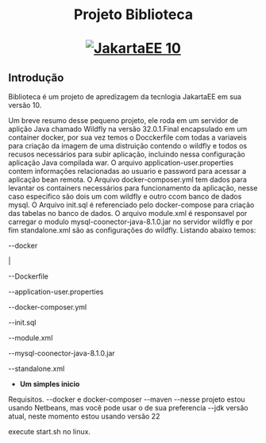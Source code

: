 <div align="center">
  <h1 align="center">
    Projeto Biblioteca
    <br />
    <br />
    <a href="https://jakarta.ee/release/10/">
      <img src="https://jakarta.ee/images/jakarta/jakarta_ee_logo_schooner_color_horizontal_default.png" alt="JakartaEE 10">
    </a>
  </h1>
</div>

## Introdução

Biblioteca é um projeto de apredizagem da tecnlogia JakartaEE em sua versão 10.

Um breve resumo desse pequeno projeto, ele roda em um servidor de aplição Java chamado Wildfly na versão 32.0.1.Final encapsulado em um container docker, por sua vez temos o Docckerfile com todas a variaveis para criação da imagem de uma distruição contendo o wildfly e todos os recusos necessários para subir aplicação, incluindo nessa configuração aplicação Java compilada war. O arquivo application-user.properties contem informações relacionadas ao usuario e password para acessar a aplicação bean remota. O Arquivo docker-composer.yml tem dados para levantar os containers necessários para funcionamento da aplicação, nesse caso especifico são dois um com wildfly e outro ccom banco de dados mysql. O Arquivo init.sql é referenciado pelo docker-compose para criação das tabelas no banco de dados. O arquivo module.xml é responsavel por carregar o modulo mysql-coonector-java-8.1.0.jar no servidor wildfly e por fim standalone.xml são as configurações do wildfly. Listando abaixo temos:

<div>
<p>--docker</p>
    <p>|</p>
    <p>--Dockerfile</p>
    <p>--application-user.properties</p>
    <p>--docker-composer.yml</p>
    <p>--init.sql</p>
    <p>--module.xml</p>
    <p>--mysql-coonector-java-8.1.0.jar</p>
    <p>--standalone.xml</p>
<div>


- **Um simples inicio**

Requisitos.
--docker e docker-composer
--maven
--nesse projeto estou usando Netbeans, mas você pode usar o de sua preferencia
--jdk versão atual, neste momento estou usando versão 22

execute start.sh no linux.

